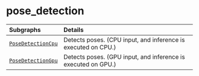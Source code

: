 # pose_detection

Subgraphs|Details
:--- | :---
[`PoseDetectionCpu`](https://github.com/google-ai-edge/mediapipe/tree/master/mediapipe/modules/pose_detection/pose_detection_cpu.pbtxt)| Detects poses. (CPU input, and inference is executed on CPU.)
[`PoseDetectionGpu`](https://github.com/google-ai-edge/mediapipe/tree/master/mediapipe/modules/pose_detection/pose_detection_gpu.pbtxt)| Detects poses. (GPU input, and inference is executed on GPU.)

